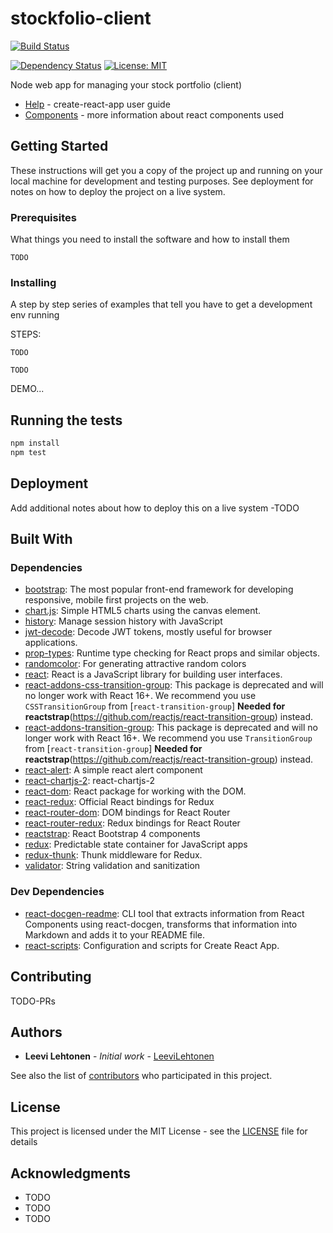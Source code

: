 # stockfolio-client 
[![Build Status](https://travis-ci.org/leevilehtonen/stockfolio-client.png?branch=master)](https://travis-ci.org/leevilehtonen/stockfolio-client)

[![Dependency Status](https://david-dm.org/leevilehtonen/stockfolio-client.svg)](https://david-dm.org/leevilehtonen/stockfolio-client)
[![License: MIT](https://img.shields.io/badge/License-MIT-brightgreen.svg)](https://opensource.org/licenses/MIT)



Node web app for managing your stock portfolio (client)

- [Help](docs/HELP.md) - create-react-app user guide
- [Components](docs/COMPONENTS.md) - more information about react components used


## Getting Started

These instructions will get you a copy of the project up and running on your local machine for development and testing purposes. See deployment for notes on how to deploy the project on a live system.

### Prerequisites

What things you need to install the software and how to install them

```
TODO
```

### Installing

A step by step series of examples that tell you have to get a development env running

STEPS:
```
TODO
```

```
TODO
```

DEMO...

## Running the tests

```sh
npm install
npm test
```

## Deployment

Add additional notes about how to deploy this on a live system -TODO

## Built With

### Dependencies

- [bootstrap](https://github.com/twbs/bootstrap): The most popular front-end framework for developing responsive, mobile first projects on the web.
- [chart.js](https://github.com/chartjs/Chart.js): Simple HTML5 charts using the canvas element.
- [history](https://github.com/ReactTraining/history): Manage session history with JavaScript
- [jwt-decode](https://github.com/auth0/jwt-decode): Decode JWT tokens, mostly useful for browser applications.
- [prop-types](https://github.com/reactjs/prop-types): Runtime type checking for React props and similar objects.
- [randomcolor](https://github.com/davidmerfield/randomColor): For generating attractive random colors
- [react](https://github.com/facebook/react): React is a JavaScript library for building user interfaces.
- [react-addons-css-transition-group](https://github.com/facebook/react): This package is deprecated and will no longer work with React 16+. We recommend you use `CSSTransitionGroup` from [`react-transition-group`] **Needed for reactstrap**(https://github.com/reactjs/react-transition-group) instead.
- [react-addons-transition-group](https://github.com/facebook/react): This package is deprecated and will no longer work with React 16+. We recommend you use `TransitionGroup` from [`react-transition-group`] **Needed for reactstrap**(https://github.com/reactjs/react-transition-group) instead.
- [react-alert](https://github.com/schiehll/react-alert): A simple react alert component
- [react-chartjs-2](https://github.com/gor181/react-chartjs-2): react-chartjs-2
- [react-dom](https://github.com/facebook/react): React package for working with the DOM.
- [react-redux](https://github.com/reactjs/react-redux): Official React bindings for Redux
- [react-router-dom](https://github.com/ReactTraining/react-router): DOM bindings for React Router
- [react-router-redux](https://github.com/ReactTraining/react-router): Redux bindings for React Router
- [reactstrap](https://github.com/reactstrap/reactstrap): React Bootstrap 4 components
- [redux](https://github.com/reactjs/redux): Predictable state container for JavaScript apps
- [redux-thunk](https://github.com/gaearon/redux-thunk): Thunk middleware for Redux.
- [validator](https://github.com/chriso/validator.js): String validation and sanitization

### Dev Dependencies

- [react-docgen-readme](https://github.com/vieron/react-docgen-readme): CLI tool that extracts information from React Components using react-docgen, transforms that information into Markdown and adds it to your README file.
- [react-scripts](https://github.com/facebookincubator/create-react-app): Configuration and scripts for Create React App.


## Contributing

TODO-PRs

## Authors

* **Leevi Lehtonen** - *Initial work* - [LeeviLehtonen](https://github.com/leevilehtonen)

See also the list of [contributors](https://github.com/leevilehtonen/stockfolio-client/graphs/contributors) who participated in this project.

## License

This project is licensed under the MIT License - see the [LICENSE](LICENSE) file for details

## Acknowledgments

* TODO
* TODO
* TODO



